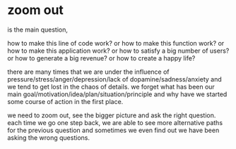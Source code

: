 # zoom out
is the main question,

how to make this line of code work?
or how to make this function work?
or how to make this application work?
or how to satisfy a big number of users?
or how to generate a big revenue?
or how to create a happy life?

there are many times that we are under the influence of pressure/stress/anger/depression/lack of dopamine/sadness/anxiety and we tend to get lost in the chaos of details. we forget what has been our main goal/motivation/idea/plan/situation/principle and why have we started some course of action in the first place.

we need to zoom out, see the bigger picture and ask the right question.
each time we go one step back, we are able to see more alternative paths for the previous question and sometimes we even find out we have been asking the wrong questions.